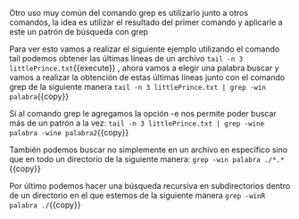 Otro uso muy común del comando grep es utilizarlo junto a otros comandos, la idea es utilizar el resultado del primer comando y aplicarle a este un patrón de búsqueda con grep

Para ver esto  vamos a realizar el siguiente ejemplo utilizando el comando tail  podemos obtener las últimas líneas de un archivo `tail -n 3 littlePrince.txt`{{execute}} , ahora vamos a elegir una palabra buscar y vamos a realizar la obtención de estas últimas líneas junto con el  comando grep de la siguiente manera `tail -n 3 littlePrince.txt | grep -win palabra`{{copy}}

Sí al comando grep le agregamos la opción -e  nos permite  poder buscar más de un patrón a  la vez: `tail -n 3 littlePrince.txt | grep -wine palabra -wine palabra2`{{copy}} 

También podemos buscar no simplemente en un archivo en específico sino que en todo un directorio de la siguiente manera: `grep -win palabra ./*.*`{{copy}} 

Por último podemos hacer una búsqueda recursiva en subdirectorios dentro de un directorio en el que estemos de la siguiente manera `grep -winR palabra ./`{{copy}} 
